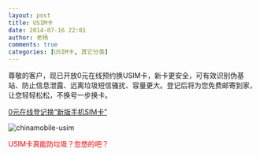 ```yaml
---
layout: post
title: USIM卡
date: 2014-07-16 22:01
author: 老杨
comments: true
categories: [USIM卡, 其它分类]
---
```

尊敬的客户，现已开放0元在线预约换USIM卡，新卡更安全，可有效识别伪基站、防止信息泄露、远离垃圾短信骚扰、容量更大。登记后将为您免费邮寄到家，让您轻轻松松，不换号一步换卡。
<!--more-->
<a href="http://gd.10086.cn/surveypage/0YHUSIM.shtml" target="_blank">0元在线登记换“新版手机SIM卡”</a>

<img src="//cyhour.com/wp-content/uploads/2014/07/chinamobile-usim.jpg" alt="chinamobile-usim" />

<span style="color: #ff0000;">USIM卡真能防垃圾？忽悠的吧？</span>
